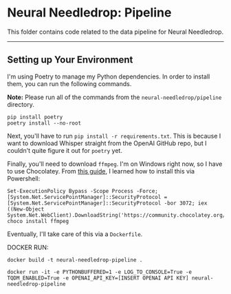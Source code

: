 # **Neural Needledrop:** Pipeline

This folder contains code related to the data pipeline for Neural Needledrop.

---

## Setting up Your Environment

I'm using Poetry to manage my Python dependencies. In order to install them, you can run the following commands.

**Note:** Please run all of the commands from the `neural-needledrop/pipeline` directory.

```
pip install poetry
poetry install --no-root
```

Next, you'll have to run `pip install -r requirements.txt`. This is because I want to download Whisper straight from the OpenAI GitHub repo, but I couldn't quite figure it out for `poetry` yet.

Finally, you'll need to download `ffmpeg`. I'm on Windows right now, so I have to use Chocolatey. From [this guide](https://adamtheautomator.com/install-ffmpeg/#Method_2_Install_FFmpeg_via_Chocolatey), I learned how to install this via Powershell:

```
Set-ExecutionPolicy Bypass -Scope Process -Force; [System.Net.ServicePointManager]::SecurityProtocol = [System.Net.ServicePointManager]::SecurityProtocol -bor 3072; iex ((New-Object System.Net.WebClient).DownloadString('https://community.chocolatey.org/install.ps1'))
choco install ffmpeg
```

Eventually, I'll take care of this via a `Dockerfile`.

DOCKER RUN:

```
docker build -t neural-needledrop-pipeline .

docker run -it -e PYTHONBUFFERED=1 -e LOG_TO_CONSOLE=True -e TQDM_ENABLED=True -e OPENAI_API_KEY=[INSERT OPENAI API KEY] neural-needledrop-pipeline
```
 